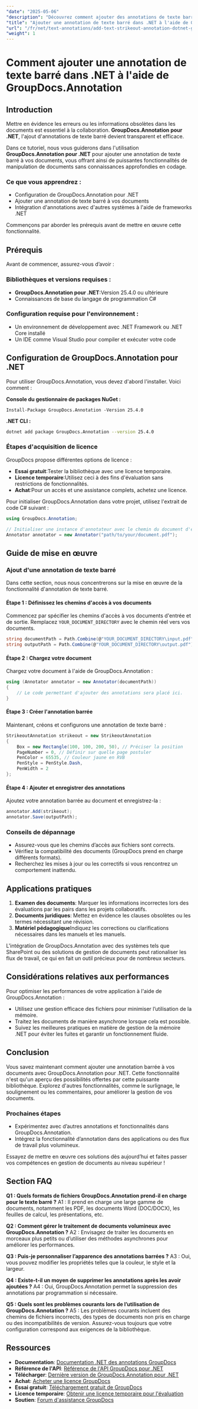 ```yaml
---
"date": "2025-05-06"
"description": "Découvrez comment ajouter des annotations de texte barré dans vos documents à l’aide de la bibliothèque GroupDocs.Annotation pour .NET, améliorant ainsi la révision et la collaboration des documents."
"title": "Ajouter une annotation de texte barré dans .NET à l'aide de GroupDocs.Annotation"
"url": "/fr/net/text-annotations/add-text-strikeout-annotation-dotnet-groupdocs/"
"weight": 1
---
```


# Comment ajouter une annotation de texte barré dans .NET à l'aide de GroupDocs.Annotation

## Introduction

Mettre en évidence les erreurs ou les informations obsolètes dans les documents est essentiel à la collaboration. **GroupDocs.Annotation pour .NET**, l'ajout d'annotations de texte barré devient transparent et efficace.

Dans ce tutoriel, nous vous guiderons dans l'utilisation **GroupDocs.Annotation pour .NET** pour ajouter une annotation de texte barré à vos documents, vous offrant ainsi de puissantes fonctionnalités de manipulation de documents sans connaissances approfondies en codage.

### Ce que vous apprendrez :
- Configuration de GroupDocs.Annotation pour .NET
- Ajouter une annotation de texte barré à vos documents
- Intégration d'annotations avec d'autres systèmes à l'aide de frameworks .NET

Commençons par aborder les prérequis avant de mettre en œuvre cette fonctionnalité.

## Prérequis

Avant de commencer, assurez-vous d’avoir :

### Bibliothèques et versions requises :
- **GroupDocs.Annotation pour .NET**:Version 25.4.0 ou ultérieure
- Connaissances de base du langage de programmation C#

### Configuration requise pour l'environnement :
- Un environnement de développement avec .NET Framework ou .NET Core installé
- Un IDE comme Visual Studio pour compiler et exécuter votre code

## Configuration de GroupDocs.Annotation pour .NET

Pour utiliser GroupDocs.Annotation, vous devez d'abord l'installer. Voici comment :

**Console du gestionnaire de packages NuGet :**
```plaintext
Install-Package GroupDocs.Annotation -Version 25.4.0
```

**.NET CLI :**
```bash
dotnet add package GroupDocs.Annotation --version 25.4.0
```

### Étapes d'acquisition de licence

GroupDocs propose différentes options de licence :
- **Essai gratuit**:Tester la bibliothèque avec une licence temporaire.
- **Licence temporaire**:Utilisez ceci à des fins d'évaluation sans restrictions de fonctionnalités.
- **Achat**:Pour un accès et une assistance complets, achetez une licence.

Pour initialiser GroupDocs.Annotation dans votre projet, utilisez l'extrait de code C# suivant :

```csharp
using GroupDocs.Annotation;

// Initialiser une instance d'annotateur avec le chemin du document d'entrée
Annotator annotator = new Annotator("path/to/your/document.pdf");
```

## Guide de mise en œuvre

### Ajout d'une annotation de texte barré

Dans cette section, nous nous concentrerons sur la mise en œuvre de la fonctionnalité d'annotation de texte barré.

#### Étape 1 : Définissez les chemins d'accès à vos documents

Commencez par spécifier les chemins d'accès à vos documents d'entrée et de sortie. Remplacez `YOUR_DOCUMENT_DIRECTORY` avec le chemin réel vers vos documents.

```csharp
string documentPath = Path.Combine(@"YOUR_DOCUMENT_DIRECTORY\input.pdf");
string outputPath = Path.Combine(@"YOUR_DOCUMENT_DIRECTORY\output.pdf");
```

#### Étape 2 : Chargez votre document

Chargez votre document à l'aide de GroupDocs.Annotation :

```csharp
using (Annotator annotator = new Annotator(documentPath))
{
    // Le code permettant d'ajouter des annotations sera placé ici.
}
```

#### Étape 3 : Créer l'annotation barrée

Maintenant, créons et configurons une annotation de texte barré :

```csharp
StrikeoutAnnotation strikeout = new StrikeoutAnnotation
{
    Box = new Rectangle(100, 100, 200, 50), // Préciser la position
    PageNumber = 0, // Définir sur quelle page postuler
    PenColor = 65535, // Couleur jaune en RVB
    PenStyle = PenStyle.Dash,
    PenWidth = 2
};
```

#### Étape 4 : Ajouter et enregistrer des annotations

Ajoutez votre annotation barrée au document et enregistrez-la :

```csharp
annotator.Add(strikeout);
annotator.Save(outputPath);
```

### Conseils de dépannage

- Assurez-vous que les chemins d’accès aux fichiers sont corrects.
- Vérifiez la compatibilité des documents (GroupDocs prend en charge différents formats).
- Recherchez les mises à jour ou les correctifs si vous rencontrez un comportement inattendu.

## Applications pratiques

1. **Examen des documents**: Marquer les informations incorrectes lors des évaluations par les pairs dans les projets collaboratifs.
2. **Documents juridiques**: Mettez en évidence les clauses obsolètes ou les termes nécessitant une révision.
3. **Matériel pédagogique**Indiquez les corrections ou clarifications nécessaires dans les manuels et les manuels.

L'intégration de GroupDocs.Annotation avec des systèmes tels que SharePoint ou des solutions de gestion de documents peut rationaliser les flux de travail, ce qui en fait un outil précieux pour de nombreux secteurs.

## Considérations relatives aux performances

Pour optimiser les performances de votre application à l'aide de GroupDocs.Annotation :
- Utilisez une gestion efficace des fichiers pour minimiser l’utilisation de la mémoire.
- Traitez les documents de manière asynchrone lorsque cela est possible.
- Suivez les meilleures pratiques en matière de gestion de la mémoire .NET pour éviter les fuites et garantir un fonctionnement fluide.

## Conclusion

Vous savez maintenant comment ajouter une annotation barrée à vos documents avec GroupDocs.Annotation pour .NET. Cette fonctionnalité n'est qu'un aperçu des possibilités offertes par cette puissante bibliothèque. Explorez d'autres fonctionnalités, comme le surlignage, le soulignement ou les commentaires, pour améliorer la gestion de vos documents.

### Prochaines étapes
- Expérimentez avec d’autres annotations et fonctionnalités dans GroupDocs.Annotation.
- Intégrez la fonctionnalité d’annotation dans des applications ou des flux de travail plus volumineux.

Essayez de mettre en œuvre ces solutions dès aujourd’hui et faites passer vos compétences en gestion de documents au niveau supérieur !

## Section FAQ

**Q1 : Quels formats de fichiers GroupDocs.Annotation prend-il en charge pour le texte barré ?**
A1 : Il prend en charge une large gamme de documents, notamment les PDF, les documents Word (DOC/DOCX), les feuilles de calcul, les présentations, etc.

**Q2 : Comment gérer le traitement de documents volumineux avec GroupDocs.Annotation ?**
A2 : Envisagez de traiter les documents en morceaux plus petits ou d’utiliser des méthodes asynchrones pour améliorer les performances.

**Q3 : Puis-je personnaliser l’apparence des annotations barrées ?**
A3 : Oui, vous pouvez modifier les propriétés telles que la couleur, le style et la largeur.

**Q4 : Existe-t-il un moyen de supprimer les annotations après les avoir ajoutées ?**
A4 : Oui, GroupDocs.Annotation permet la suppression des annotations par programmation si nécessaire.

**Q5 : Quels sont les problèmes courants lors de l’utilisation de GroupDocs.Annotation ?**
A5 : Les problèmes courants incluent des chemins de fichiers incorrects, des types de documents non pris en charge ou des incompatibilités de version. Assurez-vous toujours que votre configuration correspond aux exigences de la bibliothèque.

## Ressources
- **Documentation**: [Documentation .NET des annotations GroupDocs](https://docs.groupdocs.com/annotation/net/)
- **Référence de l'API**: [Référence de l'API GroupDocs pour .NET](https://reference.groupdocs.com/annotation/net/)
- **Télécharger**: [Dernière version de GroupDocs.Annotation pour .NET](https://releases.groupdocs.com/annotation/net/)
- **Achat**: [Acheter une licence GroupDocs](https://purchase.groupdocs.com/buy)
- **Essai gratuit**: [Téléchargement gratuit de GroupDocs](https://releases.groupdocs.com/annotation/net/)
- **Licence temporaire**: [Obtenir une licence temporaire pour l'évaluation](https://purchase.groupdocs.com/temporary-license/)
- **Soutien**: [Forum d'assistance GroupDocs](https://forum.groupdocs.com/c/annotation/)